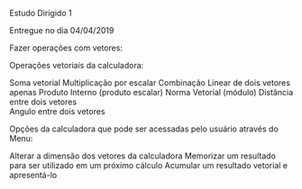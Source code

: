 Estudo Dirigido 1

Entregue no dia 04/04/2019

Fazer operações com vetores:

Operações vetoriais da calculadora:

Soma vetorial
Multiplicação por escalar
Combinação Linear de dois vetores apenas
Produto Interno (produto escalar)
Norma Vetorial (módulo)
Distância entre dois vetores  
Angulo entre dois vetores

Opções da calculadora que pode ser acessadas pelo usuário através do Menu:


Alterar a dimensão dos vetores da calculadora
Memorizar um resultado para ser utilizado em um próximo cálculo
Acumular um resultado vetorial e apresentá-lo
